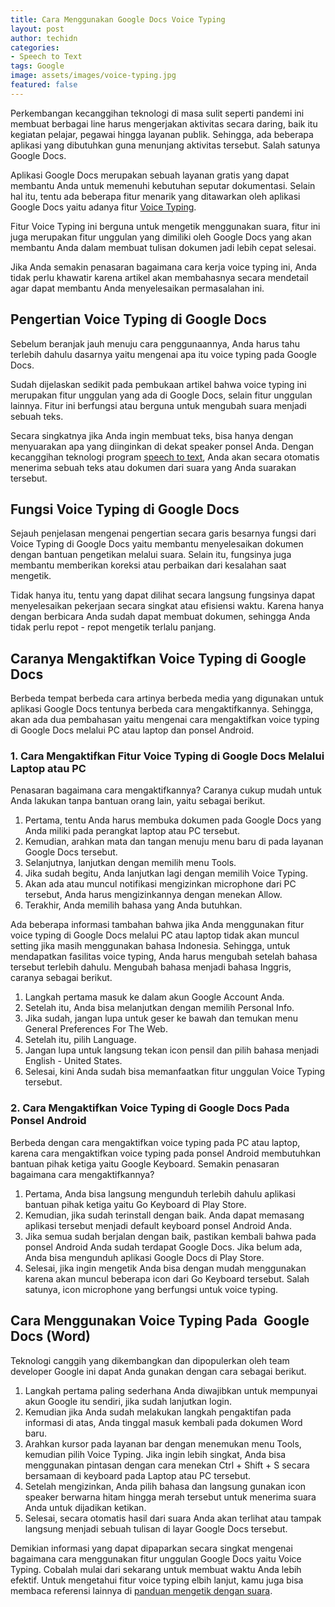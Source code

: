 ```yaml
---
title: Cara Menggunakan Google Docs Voice Typing
layout: post
author: techidn
categories: 
- Speech to Text
tags: Google
image: assets/images/voice-typing.jpg
featured: false
---
```


Perkembangan kecanggihan teknologi di masa sulit seperti pandemi ini membuat berbagai line harus mengerjakan aktivitas secara daring, baik itu kegiatan pelajar, pegawai hingga layanan publik. Sehingga, ada beberapa aplikasi yang dibutuhkan guna menunjang aktivitas tersebut. Salah satunya Google Docs.

Aplikasi Google Docs merupakan sebuah layanan gratis yang dapat membantu Anda untuk memenuhi kebutuhan seputar dokumentasi. Selain hal itu, tentu ada beberapa fitur menarik yang ditawarkan oleh aplikasi Google Docs yaitu adanya fitur [Voice Typing](https://www.autobild.co.id/2022/04/cara-mengaktifkan-google-docs-voice.html).

Fitur Voice Typing ini berguna untuk mengetik menggunakan suara, fitur ini juga merupakan fitur unggulan yang dimiliki oleh Google Docs yang akan membantu Anda dalam membuat tulisan dokumen jadi lebih cepat selesai.

Jika Anda semakin penasaran bagaimana cara kerja voice typing ini, Anda tidak perlu khawatir karena artikel akan membahasnya secara mendetail agar dapat membantu Anda menyelesaikan permasalahan ini.

## Pengertian Voice Typing di Google Docs
Sebelum beranjak jauh menuju cara penggunaannya, Anda harus tahu terlebih dahulu dasarnya yaitu mengenai apa itu voice typing pada Google Docs.

Sudah dijelaskan sedikit pada pembukaan artikel bahwa voice typing ini merupakan fitur unggulan yang ada di Google Docs, selain fitur unggulan lainnya. Fitur ini berfungsi atau berguna untuk mengubah suara menjadi sebuah teks.

Secara singkatnya jika Anda ingin membuat teks, bisa hanya dengan menyuarakan apa yang diinginkan di dekat speaker ponsel Anda. Dengan kecanggihan teknologi program [speech to text](https://www.dmo.or.id/7-aplikasi-terbaik-translate-suara-ke-teks/), Anda akan secara otomatis menerima sebuah teks atau dokumen dari suara yang Anda suarakan tersebut.

## Fungsi Voice Typing di Google Docs
Sejauh penjelasan mengenai pengertian secara garis besarnya fungsi dari Voice Typing di Google Docs yaitu membantu menyelesaikan dokumen dengan bantuan pengetikan melalui suara. Selain itu, fungsinya juga membantu memberikan koreksi atau perbaikan dari kesalahan saat mengetik.

Tidak hanya itu, tentu yang dapat dilihat secara langsung fungsinya dapat menyelesaikan pekerjaan secara singkat atau efisiensi waktu. Karena hanya dengan berbicara Anda sudah dapat membuat dokumen, sehingga Anda tidak perlu repot - repot mengetik terlalu panjang.

## Caranya Mengaktifkan Voice Typing di Google Docs
Berbeda tempat berbeda cara artinya berbeda media yang digunakan untuk aplikasi Google Docs tentunya berbeda cara mengaktifkannya. Sehingga, akan ada dua pembahasan yaitu mengenai cara mengaktifkan voice typing di Google Docs melalui PC atau laptop dan ponsel Android.

### 1. Cara Mengaktifkan Fitur Voice Typing di Google Docs Melalui Laptop atau PC
Penasaran bagaimana cara mengaktifkannya? Caranya cukup mudah untuk Anda lakukan tanpa bantuan orang lain, yaitu sebagai berikut.

1. Pertama, tentu Anda harus membuka dokumen pada Google Docs yang Anda miliki pada perangkat laptop atau PC tersebut.
2. Kemudian, arahkan mata dan tangan menuju menu baru di pada layanan Google Docs tersebut.
3. Selanjutnya, lanjutkan dengan memilih menu Tools.
4. Jika sudah begitu, Anda lanjutkan lagi dengan memilih Voice Typing.
5. Akan ada atau muncul notifikasi mengizinkan microphone dari PC tersebut, Anda harus mengizinkannya dengan menekan Allow.
6. Terakhir, Anda memilih bahasa yang Anda butuhkan.

Ada beberapa informasi tambahan bahwa jika Anda menggunakan fitur voice typing di Google Docs melalui PC atau laptop tidak akan muncul setting jika masih menggunakan bahasa Indonesia. Sehingga, untuk mendapatkan fasilitas voice typing, Anda harus mengubah setelah bahasa tersebut terlebih dahulu. Mengubah bahasa menjadi bahasa Inggris, caranya sebagai berikut.

1. Langkah pertama masuk ke dalam akun Google Account Anda.
2. Setelah itu, Anda bisa melanjutkan dengan memilih Personal Info.
3. Jika sudah, jangan lupa untuk geser ke bawah dan temukan menu General Preferences For The Web.
4. Setelah itu, pilih Language.
5. Jangan lupa untuk langsung tekan icon pensil dan pilih bahasa menjadi English - United States.
6. Selesai, kini Anda sudah bisa memanfaatkan fitur unggulan Voice Typing tersebut.

### 2. Cara Mengaktifkan Voice Typing di Google Docs Pada Ponsel Android
Berbeda dengan cara mengaktifkan voice typing pada PC atau laptop, karena cara mengaktifkan voice typing pada ponsel Android membutuhkan bantuan pihak ketiga yaitu Google Keyboard. Semakin penasaran bagaimana cara mengaktifkannya?

1. Pertama, Anda bisa langsung mengunduh terlebih dahulu aplikasi bantuan pihak ketiga yaitu Go Keyboard di Play Store.
2. Kemudian, jika sudah terinstall dengan baik. Anda dapat memasang aplikasi tersebut menjadi default keyboard ponsel Android Anda.
3. Jika semua sudah berjalan dengan baik, pastikan kembali bahwa pada ponsel Android Anda sudah terdapat Google Docs. Jika belum ada, Anda bisa mengunduh aplikasi Google Docs di Play Store.
4. Selesai, jika ingin mengetik Anda bisa dengan mudah menggunakan karena akan muncul beberapa icon dari Go Keyboard tersebut. Salah satunya, icon microphone yang berfungsi untuk voice typing.

## Cara Menggunakan Voice Typing Pada  Google Docs (Word)
Teknologi canggih yang dikembangkan dan dipopulerkan oleh team developer Google ini dapat Anda gunakan dengan cara sebagai berikut.

1. Langkah pertama paling sederhana Anda diwajibkan untuk mempunyai akun Google itu sendiri, jika sudah lanjutkan login.
2. Kemudian jika Anda sudah melakukan langkah pengaktifan pada informasi di atas, Anda tinggal masuk kembali pada dokumen Word baru.
3. Arahkan kursor pada layanan bar dengan menemukan menu Tools, kemudian pilih Voice Typing. Jika ingin lebih singkat, Anda bisa menggunakan pintasan dengan cara menekan Ctrl + Shift + S secara bersamaan di keyboard pada Laptop atau PC tersebut.
4. Setelah mengizinkan, Anda pilih bahasa dan langsung gunakan icon speaker berwarna hitam hingga merah tersebut untuk menerima suara Anda untuk dijadikan ketikan.
5. Selesai, secara otomatis hasil dari suara Anda akan terlihat atau tampak langsung menjadi sebuah tulisan di layar Google Docs tersebut.

Demikian informasi yang dapat dipaparkan secara singkat mengenai bagaimana cara menggunakan fitur unggulan Google Docs yaitu Voice Typing. Cobalah mulai dari sekarang untuk membuat waktu Anda lebih efektif. Untuk mengetahui fitur voice typing elbih lanjut, kamu juga bisa membaca referensi lainnya di [panduan mengetik dengan suara](https://whitepaper.co.id/cara-mengetik-dengan-suara-di-google-docs/).
